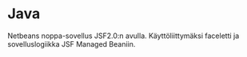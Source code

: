 # Java
Netbeans noppa-sovellus JSF2.0:n avulla. Käyttöliittymäksi faceletti ja sovelluslogiikka JSF Managed Beaniin.
